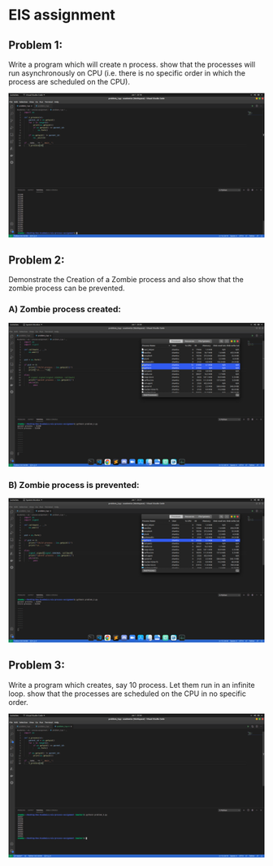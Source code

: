 # EIS assignment

## Problem 1:
Write a program which will create n process. show that the processes will run asynchronously on CPU (i.e. there is no specific order in which the process are scheduled on the CPU).

![answer1.png](res/1.png)

## Problem 2:
Demonstrate the Creation of a Zombie process and also show that the zombie process can be prevented.

### A) Zombie process created:
![answer2a.png](res/2a.png)

### B) Zombie process is prevented:
![answer2a.png](res/2b.png)

## Problem 3:
Write a program which creates, say 10 process. Let them run in an infinite loop. show that the processes are scheduled on the CPU in no specific order.

![answer2a.png](res/3.png)